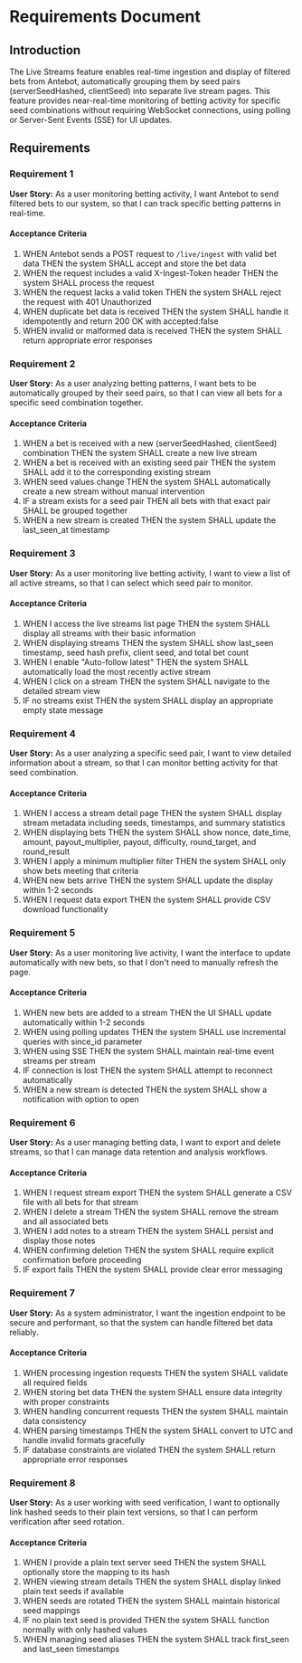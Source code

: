 # Requirements Document

## Introduction

The Live Streams feature enables real-time ingestion and display of filtered bets from Antebot, automatically grouping them by seed pairs (serverSeedHashed, clientSeed) into separate live stream pages. This feature provides near-real-time monitoring of betting activity for specific seed combinations without requiring WebSocket connections, using polling or Server-Sent Events (SSE) for UI updates.

## Requirements

### Requirement 1

**User Story:** As a user monitoring betting activity, I want Antebot to send filtered bets to our system, so that I can track specific betting patterns in real-time.

#### Acceptance Criteria

1. WHEN Antebot sends a POST request to `/live/ingest` with valid bet data THEN the system SHALL accept and store the bet data
2. WHEN the request includes a valid X-Ingest-Token header THEN the system SHALL process the request
3. WHEN the request lacks a valid token THEN the system SHALL reject the request with 401 Unauthorized
4. WHEN duplicate bet data is received THEN the system SHALL handle it idempotently and return 200 OK with accepted:false
5. WHEN invalid or malformed data is received THEN the system SHALL return appropriate error responses

### Requirement 2

**User Story:** As a user analyzing betting patterns, I want bets to be automatically grouped by their seed pairs, so that I can view all bets for a specific seed combination together.

#### Acceptance Criteria

1. WHEN a bet is received with a new (serverSeedHashed, clientSeed) combination THEN the system SHALL create a new live stream
2. WHEN a bet is received with an existing seed pair THEN the system SHALL add it to the corresponding existing stream
3. WHEN seed values change THEN the system SHALL automatically create a new stream without manual intervention
4. IF a stream exists for a seed pair THEN all bets with that exact pair SHALL be grouped together
5. WHEN a new stream is created THEN the system SHALL update the last_seen_at timestamp

### Requirement 3

**User Story:** As a user monitoring live betting activity, I want to view a list of all active streams, so that I can select which seed pair to monitor.

#### Acceptance Criteria

1. WHEN I access the live streams list page THEN the system SHALL display all streams with their basic information
2. WHEN displaying streams THEN the system SHALL show last_seen timestamp, seed hash prefix, client seed, and total bet count
3. WHEN I enable "Auto-follow latest" THEN the system SHALL automatically load the most recently active stream
4. WHEN I click on a stream THEN the system SHALL navigate to the detailed stream view
5. IF no streams exist THEN the system SHALL display an appropriate empty state message

### Requirement 4

**User Story:** As a user analyzing a specific seed pair, I want to view detailed information about a stream, so that I can monitor betting activity for that seed combination.

#### Acceptance Criteria

1. WHEN I access a stream detail page THEN the system SHALL display stream metadata including seeds, timestamps, and summary statistics
2. WHEN displaying bets THEN the system SHALL show nonce, date_time, amount, payout_multiplier, payout, difficulty, round_target, and round_result
3. WHEN I apply a minimum multiplier filter THEN the system SHALL only show bets meeting that criteria
4. WHEN new bets arrive THEN the system SHALL update the display within 1-2 seconds
5. WHEN I request data export THEN the system SHALL provide CSV download functionality

### Requirement 5

**User Story:** As a user monitoring live activity, I want the interface to update automatically with new bets, so that I don't need to manually refresh the page.

#### Acceptance Criteria

1. WHEN new bets are added to a stream THEN the UI SHALL update automatically within 1-2 seconds
2. WHEN using polling updates THEN the system SHALL use incremental queries with since_id parameter
3. WHEN using SSE THEN the system SHALL maintain real-time event streams per stream
4. IF connection is lost THEN the system SHALL attempt to reconnect automatically
5. WHEN a new stream is detected THEN the system SHALL show a notification with option to open

### Requirement 6

**User Story:** As a user managing betting data, I want to export and delete streams, so that I can manage data retention and analysis workflows.

#### Acceptance Criteria

1. WHEN I request stream export THEN the system SHALL generate a CSV file with all bets for that stream
2. WHEN I delete a stream THEN the system SHALL remove the stream and all associated bets
3. WHEN I add notes to a stream THEN the system SHALL persist and display those notes
4. WHEN confirming deletion THEN the system SHALL require explicit confirmation before proceeding
5. IF export fails THEN the system SHALL provide clear error messaging

### Requirement 7

**User Story:** As a system administrator, I want the ingestion endpoint to be secure and performant, so that the system can handle filtered bet data reliably.

#### Acceptance Criteria

1. WHEN processing ingestion requests THEN the system SHALL validate all required fields
2. WHEN storing bet data THEN the system SHALL ensure data integrity with proper constraints
3. WHEN handling concurrent requests THEN the system SHALL maintain data consistency
4. WHEN parsing timestamps THEN the system SHALL convert to UTC and handle invalid formats gracefully
5. IF database constraints are violated THEN the system SHALL return appropriate error responses

### Requirement 8

**User Story:** As a user working with seed verification, I want to optionally link hashed seeds to their plain text versions, so that I can perform verification after seed rotation.

#### Acceptance Criteria

1. WHEN I provide a plain text server seed THEN the system SHALL optionally store the mapping to its hash
2. WHEN viewing stream details THEN the system SHALL display linked plain text seeds if available
3. WHEN seeds are rotated THEN the system SHALL maintain historical seed mappings
4. IF no plain text seed is provided THEN the system SHALL function normally with only hashed values
5. WHEN managing seed aliases THEN the system SHALL track first_seen and last_seen timestamps
